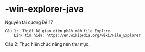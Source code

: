 # -win-explorer-java
Nguyễn tài cương
Đề 17

	
	Câu 1:  Thiết kế giao diện phần mềm file Explore.
		Link tìm hiểu: https://en.wikipedia.org/wiki/File_Explorer

Câu 2: Thực hiện chức năng nén thư mục.

